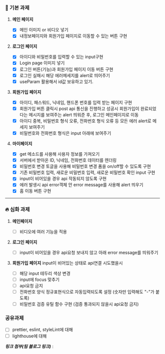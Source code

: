 ### 🧩 기본 과제

1. **메인 페이지**

   - [x] 메인 이미지 or 비디오 넣기
   - [x] 내정보페이지와 회원가입 페이지로 이동할 수 있는 버튼 구현

2. **로그인 페이지**
   - [x] 아이디와 비밀번호를 입력할 수 있는 input구현
   - [x] Login page 이미지 넣기
   - [x] 로그인 버튼(기능)과 회원가입 페이지 이동 버튼 구현
   - [x] 로그인 실패시 해당 에러메세지를 alert로 띄어주기
   - [x] useParam 활용해서 id값 보유하고 있기.
3. **회원가입 페이지**
   - [x] 아이디, 패스워드, 닉네임, 핸드폰 번호를 입력 받는 페이지 구현
   - [x] 회원가입 버튼 클릭시 post api 통신을 진행하고 성공시 회원가입이 완료되었다는 메시지를 보여주는 alert 띄워준 후, 로그인 메인페이지로 이동
   - [x] 아이디 중복, 비밀번호 형식 오류, 전화번호 형식 오류 등 모든 에러 alert로 메세지 보여주기
   - [x] 비밀번호와 전화번호 형식은 input 아래에 보여주기
4. **마이페이지**
   - [x] get 메소드를 사용해 사용자 정보를 가져오기
   - [x] 서버에서 받아온 ID, 닉네임, 전화번호 데이터를 렌더링
   - [x] 비밀번호 변경 토글을 사용해 비밀번호 변경 폼을 on/off할 수 있도록 구현
   - [x] 기존 비밀번호 입력, 새로운 비밀번호 입력, 새로운 비밀번호 확인 input 구현
   - [x] input이 비어있을 경우 api 작동되지 않도록 구현
   - [x] 에러 발생시 api error객체 안 error message를 사용해 alert 띄우기
   - [x] 홈 이동 버튼 구현

---

### 🔥 심화 과제

1. **메인페이지**
   - [ ] 비디오에 여러 기능을 적용
2. **로그인 페이지**
   - [ ] input이 비어있을 경우 api요청 보내지 않고 아래 error message를 띄워주기
3. **회원가입 페이지**
   input이 비어있는 상태로 api연결 시도했을시

   - [ ] 해당 input 테두리 색상 변경
   - [ ] input에 focus 맞추기
   - [ ] api요청 금지
   - [ ] 전화번호 양식 정규표현식으로 자동입력되도록 설정 (숫자만 입력해도 "-"가 붙도록)
   - [ ] 비밀번호 검증 유틸 함수 구현 (검증 통과되지 않을시 api요청 금지)

### 공유과제

- [ ] prettier, eslint, styleLint에 대해
- [ ] lighthouse에 대해

**_링크 첨부(팀 블로그 링크)_** :
